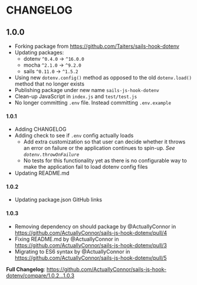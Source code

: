 # CHANGELOG

## 1.0.0

- Forking package from https://github.com/Taiters/sails-hook-dotenv
- Updating packages:
  - dotenv `^0.4.0` → `^16.0.0`
  - mocha `^2.1.0` → `^9.2.0`
  - sails `^0.11.0` → `^1.5.2`
- Using new `dotenv.config()` method as opposed to the old `dotenv.load()` method that no longer exists
- Publishing package under new name `sails-js-hook-dotenv`
- Clean-up JavaScript in `index.js` and `test/test.js`
- No longer committing `.env` file. Instead committing `.env.example`

#### 1.0.1

- Adding CHANGELOG
- Adding check to see if `.env` config actually loads
  - Add extra customization so that user can decide whether it throws an error on failure or the application continues to spin-up. _See `dotenv.throwOnFailure`_ 
  - No tests for this functionality yet as there is no configurable way to make the application fail to load dotenv config files
- Updating README.md

#### 1.0.2

- Updating package.json GitHub links

#### 1.0.3

* Removing dependency on should package by @ActuallyConnor in https://github.com/ActuallyConnor/sails-js-hook-dotenv/pull/4
* Fixing README.md by @ActuallyConnor in https://github.com/ActuallyConnor/sails-js-hook-dotenv/pull/3
* Migrating to ES6 syntax by @ActuallyConnor in https://github.com/ActuallyConnor/sails-js-hook-dotenv/pull/5

**Full Changelog**: https://github.com/ActuallyConnor/sails-js-hook-dotenv/compare/1.0.2...1.0.3
